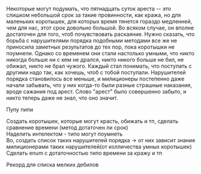 Некоторые могут подумать, что пятнадцать суток ареста -- это слишком небольшой срок за такие провинности, как кража, но для маленьких коротышек, для которых время тянется гораздо медленней, чем для нас, этот срок довольно большой. Во всяком случае, он вполне достаточен для того, чтоб почувствовать раскаяние. Нужно сказать, что борьба с нарушителями порядка подобными методами все же не приносила заметных результатов до тех пор, пока коротышки не поумнели. Однако со временем они стали настолько умными, что никто никогда больше ни с кем не дрался, никто никого больше не бил, не обижал, никто не брал чужого. Каждый стал понимать, что поступать с другими надо так, как хочешь, чтоб с тобой поступали. Нарушителей порядка становилось все меньше, и милиционеры постепенно даже начали забывать, что у них когда-то были разные страшные наказания, вроде сажания под арест. Слово "арест" было совершенно забыто, и никто теперь даже не знал, что оно значит.

Пупу пипи

Создать коротышек, которые могут красть, обижать и тп, сделать сравнение времени (метод дотаточен ли срок)\
Наделить интелектом - типо могут поумнеть\
Во, создать список таких нарушителей порядка -> от них зависит знание милиционерами таких нарушителей(от колличества умных коротышек)\
Сделать enum с дотаточностью типо времени за кражу и тп

Рекорд для списка мелких дебилов